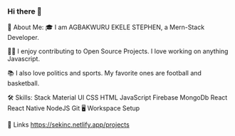 ### Hi there 👋

<!--
**stivin-00/stivin-00** is a ✨ _special_ ✨ repository because its `README.md` (this file) appears on your GitHub profile.

Here are some ideas to get you started:

- 🔭 I’m currently working on ...
- 🌱 I’m currently learning ...
- 👯 I’m looking to collaborate on ...
- 🤔 I’m looking for help with ...
- 💬 Ask me about ...
- 📫 How to reach me: ...
- 😄 Pronouns: ...
- ⚡ Fun fact: ...
-->
🚀 About Me:
🎓 I am AGBAKWURU EKELE STEPHEN, a Mern-Stack Developer.

👨‍💻 I enjoy contributing to Open Source Projects. I love working on anything Javascript.

📚 I also love politics and sports. My favorite ones are football and basketball.

🛠️ Skills:
Stack
Material UI  CSS  HTML  JavaScript  Firebase  MongoDb  React  React Native  NodeJS  Git
🖥️ Workspace Setup

🔗 Links
https://sekinc.netlify.app/projects
